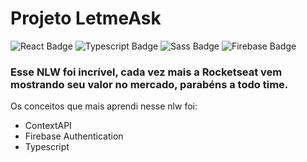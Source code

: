 
# Projeto LetmeAsk

![React Badge](https://img.shields.io/badge/-React-000?style=flat-square&logo=React&logoColor=white&link=https://pt-br.reactjs.org/)
![Typescript Badge](https://img.shields.io/badge/-Typescript-000?style=flat-square&logo=Typescript&logoColor=white&link=https://www.typescriptlang.org/)
![Sass Badge](https://img.shields.io/badge/-Sass-000?style=flat-square&logo=Sass&logoColor=white&link=https://sass-lang.com/)
![Firebase Badge](https://img.shields.io/badge/-Firebase-000?style=flat-square&logo=Firebase&logoColor=white&link=https://firebase.google.com/?hl=pt)



### Esse NLW foi incrível, cada vez mais a Rocketseat vem mostrando seu valor no mercado, parabéns a todo time.

Os conceitos que mais aprendi nesse nlw foi:
- ContextAPI
- Firebase Authentication
- Typescript

